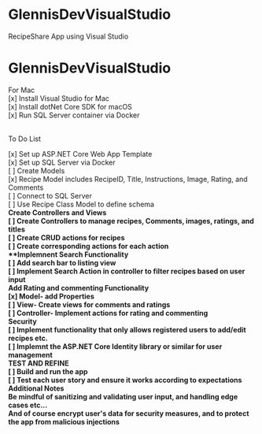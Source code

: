 # GlennisDevVisualStudio
RecipeShare App using Visual Studio
# GlennisDevVisualStudio
For Mac
<br>
[x] Install Visual Studio for Mac
<br>
[x] Install dotNet Core SDK for macOS
<br>
[x] Run SQL Server container via Docker
<br>
<br>

To Do List
<br>

[x] Set up ASP.NET Core Web App Template
<br>
[x] Set up SQL Server via Docker
<br>
[ ] Create Models
<br>
    [x] Recipe Model includes RecipeID, Title, Instructions, Image, Rating, and Comments
    <br>
[ ] Connect to SQL Server
<br>
[ ] Use Recipe Class Model to define schema
<br>
<strong>**Create Controllers and Views**
<br>
[ ] Create Controllers to manage recipes, Comments, images, ratings, and titles
<br>
[ ] Create CRUD actions for recipes
<br>
[ ] Create corresponding actions for each action
<br>
<strong>**Implemnent Search Functionality
<br>
[ ] Add search bar to listing view
<br>
[ ] Implement Search Action in controller to filter recipes based on user input
<br>
<strong>**Add Rating and commenting Functionality**
<br>
[x] Model- add Properties
<br>
[ ] View- Create views for comments and ratings
<br>
[ ] Controller- Implement actions for rating and commenting
<br>
<strong>**Security**
<br>
[ ] Implement functionality that only allows registered users to add/edit recipes etc.
<br>
[ ] Implemnt the ASP.NET Core Identity library or similar for user management
<br>
<strong>**TEST AND REFINE**
<br>
[ ] Build and run the app
<br>
[ ] Test each user story and ensure it works according to expectations
<br>
<strong>**Additional Notes**
<br>
Be mindful of sanitizing and validating user input, and handling edge cases etc...
<br>
And of course encrypt user's data for security measures, and to protect the app from malicious injections
<br>
